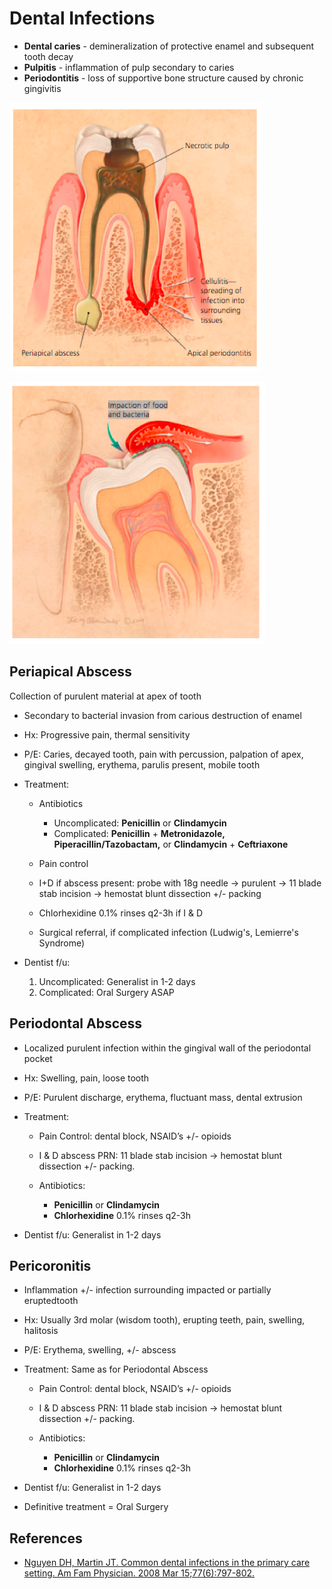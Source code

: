 


# Dental Infections

-   **Dental caries** - demineralization of protective enamel and subsequent tooth decay
-   **Pulpitis** - inflammation of pulp secondary to caries
-   **Periodontitis** - loss of supportive bone structure caused by chronic gingivitis

![](image-0.png)

![](image-1.png)

## Periapical Abscess

Collection of purulent material at apex of tooth

-   Secondary to bacterial invasion from carious destruction of enamel
-   Hx: Progressive pain, thermal sensitivity
-   P/E: Caries, decayed tooth, pain with percussion, palpation of apex, gingival swelling, erythema, parulis present, mobile tooth
-   Treatment:

    -   Antibiotics

        -   Uncomplicated: **<span class="drug">Penicillin</span>** or **<span class="drug">Clindamycin</span>**
        -   Complicated: **<span class="drug">Penicillin</span>** + **<span class="drug">Metronidazole</span>, Piperacillin/Tazobactam,** or **<span class="drug">Clindamycin</span>** + **<span class="drug">Ceftriaxone</span>**
    -   Pain control

    -   I+D if abscess present: probe with 18g needle → purulent → 11 blade stab incision → hemostat blunt dissection +/- packing

    -   <span class="drug">Chlorhexidine</span> 0.1% rinses q2-3h if I & D

    -   Surgical referral, if complicated infection (Ludwig's, Lemierre's Syndrome)

-   Dentist f/u:

    1.  Uncomplicated: Generalist in 1-2 days
    2.  Complicated: Oral Surgery ASAP

## Periodontal Abscess

-   Localized purulent infection within the gingival wall of the periodontal pocket

-   Hx: Swelling, pain, loose tooth

-   P/E: Purulent discharge, erythema, fluctuant mass, dental extrusion

-   Treatment:

    -   Pain Control: dental block, NSAID’s +/- opioids
    -   I & D abscess PRN: 11 blade stab incision → hemostat blunt dissection +/- packing.
    -   Antibiotics:

        -   **<span class="drug">Penicillin</span>** or **<span class="drug">Clindamycin</span>**
        -   **<span class="drug">Chlorhexidine</span>** 0.1% rinses q2-3h

-   Dentist f/u: Generalist in 1-2 days

## Pericoronitis

-   Inflammation +/- infection surrounding impacted or partially eruptedtooth

-   Hx: Usually 3rd molar (wisdom tooth), erupting teeth, pain, swelling, halitosis

-   P/E: Erythema, swelling, +/- abscess

-   Treatment: Same as for Periodontal Abscess

    -   Pain Control: dental block, NSAID’s +/- opioids
    -   I & D abscess PRN: 11 blade stab incision → hemostat blunt dissection +/- packing.
    -   Antibiotics:

        -   **<span class="drug">Penicillin</span>** or **<span class="drug">Clindamycin</span>**
        -   **<span class="drug">Chlorhexidine</span>** 0.1% rinses q2-3h

-   Dentist f/u: Generalist in 1-2 days

-   Definitive treatment = Oral Surgery

## References

-   [Nguyen DH, Martin JT. Common dental infections in the primary care setting. Am Fam Physician. 2008 Mar 15;77(6):797-802.](https://www.ncbi.nlm.nih.gov/pubmed/?term=18386594)
